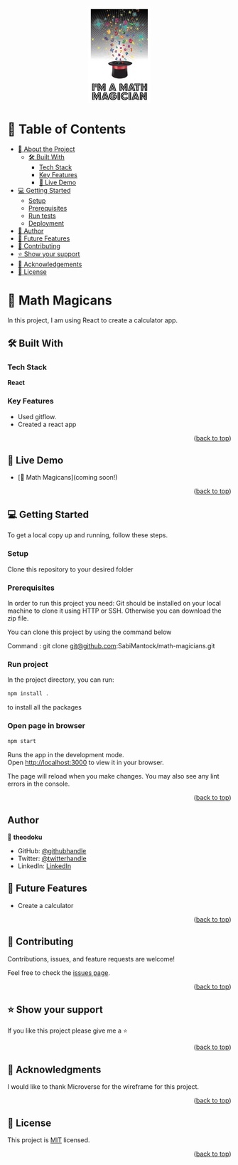 <a name="readme-top"></a>

<div align="center">

  <img src="./magicians.png" alt="logo" width="140"  height="auto" />
  <br/>

</div>

<!-- TABLE OF CONTENTS -->

# 📗 Table of Contents

- [📖 About the Project](#about-project)
  - [🛠 Built With](#built-with)
    - [Tech Stack](#tech-stack)
    - [Key Features](#key-features)
    - [🚀 Live Demo](#live-demo)
- [💻 Getting Started](#getting-started)
  - [Setup](#setup)
  - [Prerequisites](#prerequisites)
  - [Run tests](#run-tests)
  - [Deployment](#triangular_flag_on_post-deployment)
- [👥 Author](#author)
- [🔭 Future Features](#future-features)
- [🤝 Contributing](#contributing)
- [⭐️ Show your support](#support)
- [🙏 Acknowledgements](#acknowledgements)
- [📝 License](#license)

<!-- PROJECT DESCRIPTION -->

# 🧮 Math Magicans

In this project, I am using React to create a calculator app.

## 🛠 Built With <a name="built-with"></a>

<!-- Tech Stack -->

### Tech Stack <a name="tech-stack"></a>

**React**

<!-- Features -->

### Key Features <a name="key-features"></a>

- Used gitflow.
- Created a react app

<p align="right">(<a href="#readme-top">back to top</a>)</p>

<!-- LIVE DEMO -->

## 🚀 Live Demo <a name="live-demo"></a>

- [🧮 Math Magicans](coming soon!)

<p align="right">(<a href="#readme-top">back to top</a>)</p>

<!-- GETTING STARTED -->

## 💻 Getting Started <a name="getting-started"></a>

To get a local copy up and running, follow these steps.

### Setup <a name="setup"></a>

Clone this repository to your desired folder

### Prerequisites <a name="prerequisites"></a>

In order to run this project you need:
Git should be installed on your local machine to clone it using HTTP or SSH. Otherwise you can download the zip file.

You can clone this project by using the command below

Command : git clone git@github.com:SabiMantock/math-magicians.git

### Run project <a name="run-tests"></a>

In the project directory, you can run:

```bash
npm install .
```

to install all the packages

### Open page in browser <a name="triangular_flag_on_post-deployment"></a>

```bash
npm start
```

Runs the app in the development mode.\
Open [http://localhost:3000](http://localhost:3000) to view it in your browser.

The page will reload when you make changes.
You may also see any lint errors in the console.

<p align="right">(<a href="#readme-top">back to top</a>)</p>

## Author <a name="author"></a>

👤 **theodoku**

- GitHub: [@githubhandle](https://github.com/theodoku)
- Twitter: [@twitterhandle](https://twitter.com/dok_theo)
- LinkedIn: [LinkedIn](https://linkedin.com/in/Theophilusdoku)

<!-- FUTURE FEATURES -->

## 🔭 Future Features <a name="future-features"></a>

- Create a calculator

<p align="right">(<a href="#readme-top">back to top</a>)</p>

<!-- CONTRIBUTING -->

## 🤝 Contributing <a name="contributing"></a>

Contributions, issues, and feature requests are welcome!

Feel free to check the [issues page](../../issues/).

<p align="right">(<a href="#readme-top">back to top</a>)</p>

<!-- SUPPORT -->

## ⭐️ Show your support <a name="support"></a>

If you like this project please give me a ⭐️

<p align="right">(<a href="#readme-top">back to top</a>)</p>

<!-- ACKNOWLEDGEMENTS -->

## 🙏 Acknowledgments <a name="acknowledgements"></a>

I would like to thank Microverse for the wireframe for this project.

<p align="right">(<a href="#readme-top">back to top</a>)</p>

<!-- LICENSE -->

## 📝 License <a name="license"></a>

This project is [MIT](./LICENSE) licensed.

<p align="right">(<a href="#readme-top">back to top</a>)</p>
